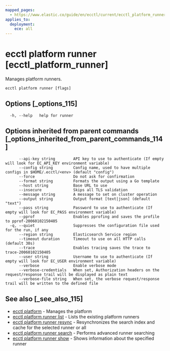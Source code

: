```yaml
---
mapped_pages:
  - https://www.elastic.co/guide/en/ecctl/current/ecctl_platform_runner.html
applies_to:
  deployment:
    ece: all
---
```


# ecctl platform runner [ecctl_platform_runner]

Manages platform runners.

```
ecctl platform runner [flags]
```


## Options [_options_115]

```
  -h, --help   help for runner
```


## Options inherited from parent commands [_options_inherited_from_parent_commands_114]

```
      --api-key string        API key to use to authenticate (If empty will look for EC_API_KEY environment variable)
      --config string         Config name, used to have multiple configs in $HOME/.ecctl/<env> (default "config")
      --force                 Do not ask for confirmation
      --format string         Formats the output using a Go template
      --host string           Base URL to use
      --insecure              Skips all TLS validation
      --message string        A message to set on cluster operation
      --output string         Output format [text|json] (default "text")
      --pass string           Password to use to authenticate (If empty will look for EC_PASS environment variable)
      --pprof                 Enables pprofing and saves the profile to pprof-20060102150405
  -q, --quiet                 Suppresses the configuration file used for the run, if any
      --region string         Elasticsearch Service region
      --timeout duration      Timeout to use on all HTTP calls (default 30s)
      --trace                 Enables tracing saves the trace to trace-20060102150405
      --user string           Username to use to authenticate (If empty will look for EC_USER environment variable)
      --verbose               Enable verbose mode
      --verbose-credentials   When set, Authorization headers on the request/response trail will be displayed as plain text
      --verbose-file string   When set, the verbose request/response trail will be written to the defined file
```


## See also [_see_also_115]

* [ecctl platform](/reference/ecctl_platform.md) - Manages the platform
* [ecctl platform runner list](/reference/ecctl_platform_runner_list.md) - Lists the existing platform runners
* [ecctl platform runner resync](/reference/ecctl_platform_runner_resync.md) - Resynchronizes the search index and cache for the selected runner or all
* [ecctl platform runner search](/reference/ecctl_platform_runner_search.md) - Performs advanced runner searching
* [ecctl platform runner show](/reference/ecctl_platform_runner_show.md) - Shows information about the specified runner 

